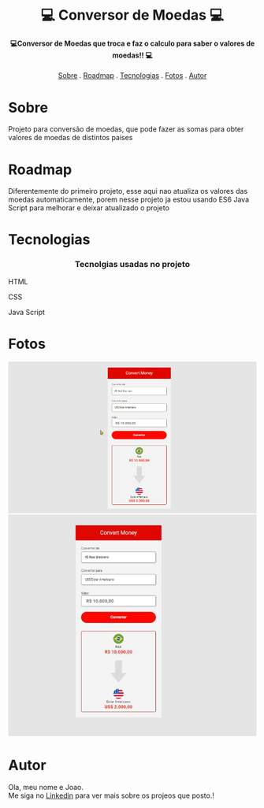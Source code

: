 <h1 align="center">
  💻 Conversor de Moedas 💻
</h1>

<h4 align="center">
  💻Conversor de Moedas que troca e faz o calculo para saber o valores de moedas!! 💻
</h4>

<p align="center">   
   <a href="#sobre">Sobre</a> .
   <a href="#roadmap">Roadmap</a> .
   <a href="#tecnologias">Tecnologias</a> .
   <a href="#fotos">Fotos</a> . 
   <a href="#autor">Autor</a>
 </p>


   
 # Sobre 
     
     
   <p> Projeto para conversão de moedas, que pode fazer as somas para obter valores de moedas de distintos paises</p>
   
   
   
   
   
   # Roadmap 
   
   <p> Diferentemente do primeiro projeto, esse aqui nao atualiza os valores das moedas automaticamente, porem nesse projeto ja estou usando 
ES6 Java Script para melhorar e deixar atualizado o projeto </p>
   
   
   # Tecnologias 
   <h3 align="center"> Tecnolgias usadas no projeto </h3>
  <p>HTML</p>
  <p>CSS</p>
  <p>Java Script</p>
   
   
   # Fotos 
   
   <img src="./imagens/convert readme.gif">
   <img src="./imagens/readme conv.JPG">
   
   # Autor 
   <p>Ola, meu nome e Joao. <br> Me siga no <a href="https://www.linkedin.com/in/joao-soares-339642215/" target="_blank">Linkedin</a> para ver mais sobre os projeos que posto.!</p>
